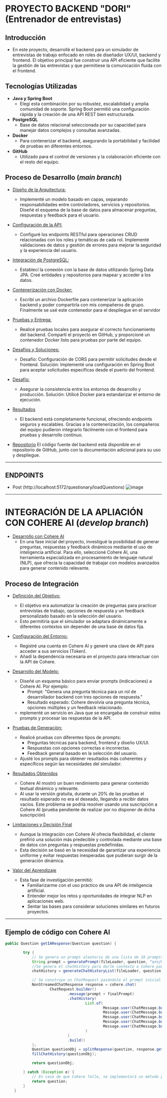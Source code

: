 # PROYECTO BACKEND "DORI" (Entrenador de entrevistas)
## Introducción
- En este proyecto, desarrollé el backend para un simulador de entrevistas de trabajo enfocado en roles de diseñador UX/UI, backend y frontend. El objetivo principal fue construir una API eficiente que facilite la gestión de las entrevistas y que permitiese la comunicación fluida con el frontend.

## Tecnologías Utilizadas
- **Java y Spring Boot**
    - Elegí esta combinación por su robustez, escalabilidad y amplia comunidad de soporte. Spring Boot permitió una configuración rápida y la creación de una API REST bien estructurada.
- **PostgreSQL**
    - Base de datos relacional seleccionada por su capacidad para manejar datos complejos y consultas avanzadas.
- **Docker**
    - Para contenerizar el backend, asegurando la portabilidad y facilidad de pruebas en diferentes entornos.
- **GitHub**
    - Utilizado para el control de versiones y la colaboración eficiente con el resto del equipo.

## Proceso de Desarrollo (*main branch*)
- <ins>Diseño de la Arquitectura:</ins>
    - Implementé un modelo basado en capas, separando responsabilidades entre controladores, servicios y repositorios. Diseñé el esquema de la base de datos para almacenar preguntas, respuestas y feedback para el usuario.

- <ins>Configuración de la API:</ins>
    - Configuré los endpoints RESTful para operaciones CRUD relacionadas con los roles y temáticas de cada rol. Implementé validaciones de datos y gestión de errores para mejorar la seguridad y la experiencia del usuario.

- <ins>Integración de PostgreSQL:</ins>
    - Establecí la conexión con la base de datos utilizando Spring Data JPA. Creé entidades y repositorios para mapear y acceder a los datos.

- <ins>Contenerización con Docker:</ins>
    - Escribí un archivo Dockerfile para contenerizar la aplicación backend y poder compartirla con mis compañeros de grupo. Finalmente se usé este contenedor para el despliegue en el servidor

- <ins>Pruebas y Entrega:</ins>
    - Realicé pruebas locales para asegurar el correcto funcionamiento del backend.
    Compartí el proyecto en GitHub, y proporcioné un contenedor Docker listo para pruebas por parte del equipo.

- <ins>Desafíos y Soluciones:</ins>
    - Desafío: Configuración de CORS para permitir solicitudes desde el frontend. Solución: Implementé una configuración en Spring Boot para aceptar solicitudes específicas desde el puerto del frontend.

- <ins>Desafío:</ins>
    - Asegurar la consistencia entre los entornos de desarrollo y producción. Solución: Utilicé Docker para estandarizar el entorno de ejecución.

- <ins>Resultados</ins>
    - El backend está completamente funcional, ofreciendo endpoints seguros y escalables. Gracias a la contenerización, los compañeros del equipo pudieron integrarlo fácilmente con el frontend para pruebas y desarrollo continuo.

- <ins>Repositorio</ins>
    El código fuente del backend está disponible en el repositorio de GitHub, junto con la documentación adicional para su uso y despliegue.
---
## ENDPOINTS
- Post (http://localhost:5172/questionary/loadQuestions)
![image](https://github.com/user-attachments/assets/35540ce4-ef71-4e4f-9152-c6f91b1fccad)

---
# INTEGRACIÓN DE LA APLIACIÓN CON COHERE AI (*develop branch*)
- <ins>Desarrollo con Cohere AI</ins>
    - En una fase inicial del proyecto, investigué la posibilidad de generar preguntas, respuestas y feedback dinámicos mediante el uso de inteligencia artificial. Para ello, seleccioné Cohere AI, una herramienta especializada en procesamiento de lenguaje natural (NLP), que ofrecía la capacidad de trabajar con modelos avanzados para generar contenido relevante.

## Proceso de Integración

- <ins>Definición del Objetivo:<ins>
    - El objetivo era automatizar la creación de preguntas para practicar entrevistas de trabajo, opciones de respuesta y un feedback personalizado basado en la selección del usuario.
    - Esto permitiría que el simulador se adaptara dinámicamente a diferentes contextos sin depender de una base de datos fija.

- <ins>Configuración del Entorno:<ins>
    - Registré una cuenta en Cohere AI y generé una clave de API para acceder a sus servicios (Token).
    - Añadí la dependencia necesaria en el proyecto para interactuar con la API de Cohere.

- <ins>Desarrollo del Modelo:<ins>
    - Diseñé un esquema básico para enviar prompts (indicaciones) a Cohere AI. Por ejemplo:
        - Prompt: "Genera una pregunta técnica para un rol de desarrollador backend con tres opciones de respuesta."
        - Resultado esperado: Cohere devolvía una pregunta técnica, opciones múltiples y un feedback relacionado.
    - mplementé un servicio en Java que se encargaba de construir estos prompts y procesar las respuestas de la API.

- <ins>Pruebas de Generación:<ins>
    - Realicé pruebas con diferentes tipos de prompts:
        - Preguntas técnicas para backend, frontend y diseño UX/UI.
        - Respuestas con opciones correctas e incorrectas.
        - Feedback general basado en la selección del usuario.
    - Ajusté los prompts para obtener resultados más coherentes y específicos según las necesidades del simulador.

- <ins>Resultados Obtenidos<ins>
    - Cohere AI mostró un buen rendimiento para generar contenido textual dinámico y relevante.
    - Al usar la versión gratuita, durante un 20% de las pruebas el resultado esperado no era el deseado, llegando a recibir datos vacíos. Este problema se podría resolver usando una suscripción a Cohere AI (prueba pendiente de realizar por no disponer de dicha suscripción)

- <ins>Limitaciones y Decisión Final<ins>
    - Aunque la integración con Cohere AI ofrecía flexibilidad, el cliente prefirió una solución más predecible y controlada mediante una base de datos con preguntas y respuestas predefinidas.
    - Esta decisión se basó en la necesidad de garantizar una experiencia uniforme y evitar respuestas inesperadas que pudieran surgir de la generación dinámica.

- <ins>Valor del Aprendizaje</ins>
    - Esta fase de investigación permitió:
        - Familiarizarme con el uso práctico de una API de inteligencia artificial.
        - Entender mejor los retos y oportunidades de integrar NLP en aplicaciones web.
        - Sentar las bases para considerar soluciones similares en futuros proyectos.
---
## Ejemplo de código con Cohere AI
~~~Java
public Question getIAResponse(Question question) {

        try {
            // Se genera un prompt aleatorio de una lista de 10 prompts para conseguir variedad en las preguntas
            String prompt = generatePrompt(fileLoader, question, "src/main/resources/prompts/prompts.json", "prompts");
            //Se genera el chatHistory para darle contexto a Cohere para que pueda generar preguntas más precisas
            chatHistory = generateChatHistoryList(fileLoader, question);

            // Se construye un ChatRequest pasándole el prompt inicial y un histórico de preguntas
            NonStreamedChatResponse response = cohere.chat(
                    ChatRequest.builder()
                            .message(prompt + finalPrompt)
                            .chatHistory(
                                    List.of(
                                            Message.user(ChatMessage.builder().message(chatHistory.get(chatHistory.size() - 5)).build()),
                                            Message.user(ChatMessage.builder().message(chatHistory.get(chatHistory.size() - 4)).build()),
                                            Message.user(ChatMessage.builder().message(chatHistory.get(chatHistory.size() - 3)).build()),
                                            Message.user(ChatMessage.builder().message(chatHistory.get(chatHistory.size() - 2)).build()),
                                            Message.user(ChatMessage.builder().message(chatHistory.get(chatHistory.size() - 1)).build())
                                    )
                            )
                            .build()
            );
            Question questionObj = splitResponse(question, response.getText());
            fillChatHistory(questionObj);

            return questionObj;

        } catch (Exception e) {
            // En caso de que Cohere falle, se implementará un método para que recoja el contenido en una base de datos
            return question;
        }
    }
~~~

